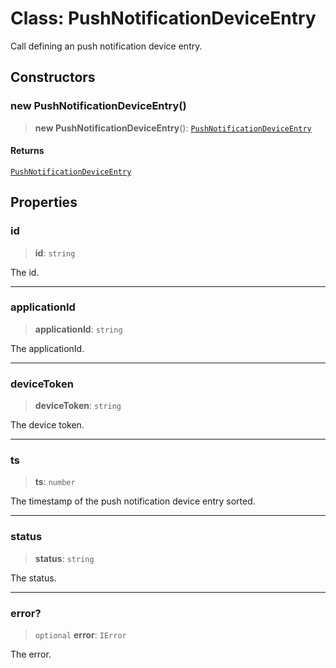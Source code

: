 # Class: PushNotificationDeviceEntry

Call defining an push notification device entry.

## Constructors

### new PushNotificationDeviceEntry()

> **new PushNotificationDeviceEntry**(): [`PushNotificationDeviceEntry`](PushNotificationDeviceEntry.md)

#### Returns

[`PushNotificationDeviceEntry`](PushNotificationDeviceEntry.md)

## Properties

### id

> **id**: `string`

The id.

***

### applicationId

> **applicationId**: `string`

The applicationId.

***

### deviceToken

> **deviceToken**: `string`

The device token.

***

### ts

> **ts**: `number`

The timestamp of the push notification device entry sorted.

***

### status

> **status**: `string`

The status.

***

### error?

> `optional` **error**: `IError`

The error.
